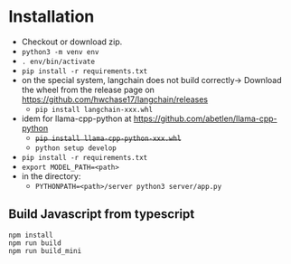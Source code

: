 # Installation

- Checkout or download zip.
- `python3 -m venv env`
- `. env/bin/activate`
- `pip install -r requirements.txt`
- on the special system, langchain does not build correctly-> Download the wheel from the release page on https://github.com/hwchase17/langchain/releases
  - `pip install langchain-xxx.whl`
- idem for llama-cpp-python at https://github.com/abetlen/llama-cpp-python
  - ~~`pip install llama-cpp-python-xxx.whl`~~
  - `python setup develop`
- `pip install -r requirements.txt`
- `export MODEL_PATH=<path>`
- in the directory: 
  - `PYTHONPATH=<path>/server python3 server/app.py` 

## Build Javascript from typescript
```
npm install
npm run build
npm run build_mini
```

